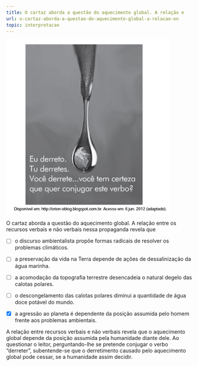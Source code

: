 ```yaml
---
title: O cartaz aborda a questão do aquecimento global. A relação e
url: o-cartaz-aborda-a-questao-do-aquecimento-global-a-relacao-en
topic: interpretacao
---
```



![](287071cf-444c-f34d-6498-d852b13813a5.png)

O cartaz aborda a questão do aquecimento global. A relação entre os recursos verbais e não verbais nessa propaganda revela que



- [ ] o discurso ambientalista propõe formas radicais de resolver os problemas climáticos.
- [ ] a preservação da vida na Terra depende de ações de dessalinização da água marinha.
- [ ] a acomodação da topografia terrestre desencadeia o natural degelo das calotas polares.
- [ ] o descongelamento das calotas polares diminui a quantidade de água doce potável do mundo.
- [x] a agressão ao planeta é dependente da posição assumida pelo homem frente aos problemas ambientais.


A relação entre recursos verbais e não verbais revela que o aquecimento global depende da posição assumida pela humanidade diante dele. Ao questionar o leitor, perguntando-lhe se pretende conjugar o verbo “derreter”, subentende-se que o derretimento causado pelo aquecimento global pode cessar, se a humanidade assim decidir.
